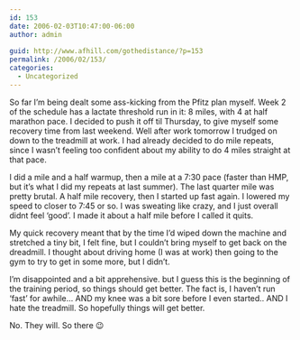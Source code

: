 ```yaml
---
id: 153
date: 2006-02-03T10:47:00-06:00
author: admin
  
guid: http://www.afhill.com/gothedistance/?p=153
permalink: /2006/02/153/
categories:
  - Uncategorized
---
```

So far I&#8217;m being dealt some ass-kicking from the Pfitz plan myself. Week 2 of the schedule has a lactate threshold run in it: 8 miles, with 4 at half marathon pace. I decided to push it off til Thursday, to give myself some recovery time from last weekend. Well after work tomorrow I trudged on down to the treadmill at work. I had already decided to do mile repeats, since I wasn&#8217;t feeling too confident about my ability to do 4 miles straight at that pace. 

I did a mile and a half warmup, then a mile at a 7:30 pace (faster than HMP, but it&#8217;s what I did my repeats at last summer). The last quarter mile was pretty brutal. A half mile recovery, then I started up fast again. I lowered my speed to closer to 7:45 or so. I was sweating like crazy, and I just overall didnt feel &#8216;good&#8217;. I made it about a half mile before I called it quits. 

My quick recovery meant that by the time I&#8217;d wiped down the machine and stretched a tiny bit, I felt fine, but I couldn&#8217;t bring myself to get back on the dreadmill. I thought about driving home (I was at work) then going to the gym to try to get in some more, but I didn&#8217;t. 

I&#8217;m disappointed and a bit apprehensive. but I guess this is the beginning of the training period, so things should get better. The fact is, I haven&#8217;t run &#8216;fast&#8217; for awhile&#8230; AND my knee was a bit sore before I even started.. AND I hate the treadmill. So hopefully things will get better. 

No. They will. So there 😉